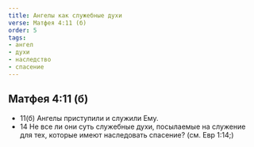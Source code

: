 ```yaml
---
title: Ангелы как служебные духи
verse: Матфея 4:11 (б) 
order: 5
tags: 
- ангел
- духи
- наследство
- спасение
---
```

## Матфея 4:11 (б) 

- 11(б) Ангелы приступили и служили Ему.
- 14 Не все ли они суть служебные духи, посылаемые на служение для тех, которые имеют наследовать спасение? (см. Евр 1:14;)
